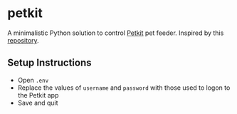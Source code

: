 # petkit

A minimalistic Python solution to control [Petkit](https://petkit.com/) pet feeder. Inspired by this [repository](
https://github.com/hasscc/petkit/tree/ec1733f6ac563b0881bcd367eddcd7281e15a036).

## Setup Instructions
* Open `.env`
* Replace the values of `username` and `password` with those used to logon to the Petkit app
* Save and quit

